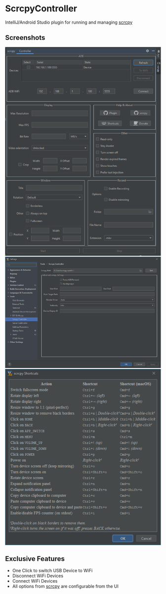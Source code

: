 # ScrcpyController
IntelliJ/Android Studio plugin for running and managing [scrcpy](https://github.com/Genymobile/scrcpy)

## Screenshots
![Main Tool Window](/screens/main.png?raw=true)
![Settings](/screens/settings.png?raw=true)
![Shortcuts Dialog](/screens/shortcuts.png?raw=true)

## Exclusive Features
- One Click to switch USB Device to WiFi
- Disconnect WiFi Devices
- Connect WiFi Devices
- All options from [scrcpy](https://github.com/Genymobile/scrcpy) are configurable from the UI
